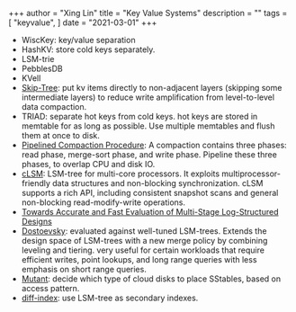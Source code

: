 +++
author = "Xing Lin"
title = "Key Value Systems"
description = ""
tags = [
    "keyvalue",
]
date = "2021-03-01"
+++

* WiscKey: key/value separation
* HashKV: store cold keys separately.
* LSM-trie
* PebblesDB
* KVell
* [Skip-Tree][skiptree]: put kv items directly to non-adjacent layers (skipping some intermediate layers) to reduce write amplification from level-to-level data compaction.
* TRIAD: separate hot keys from cold keys. hot keys are stored in memtable for as long as possible. Use multiple memtables and flush them at once to disk. 
* [Pipelined Compaction Procedure][pcp]: A compaction contains three phases: read phase, merge-sort phase, and write phase. Pipeline these three phases, to overlap CPU and disk IO. 
* [cLSM][clsm]: LSM-tree for multi-core processors. It exploits multiprocessor-friendly data structures and non-blocking synchronization. cLSM supports a rich API, including consistent snapshot scans and general non-blocking read-modify-write operations.
* [Towards Accurate and Fast Evaluation of Multi-Stage Log-Structured Designs][fast16-lim]
* [Dostoevsky][dostoevsky]: evaluated against well-tuned LSM-trees. Extends the design space of LSM-trees with a new merge policy by combining leveling and tiering. very useful for certain workloads that require efficient writes, point lookups, and long range queries with less emphasis on short range queries.
* [Mutant][mutant]: decide which type of cloud disks to place SStables, based on access pattern.
* [diff-index][diffindex]: use LSM-tree as secondary indexes.

[diffindex]:https://openproceedings.org/2014/conf/edbt/TanTTF14.pdf
[mutant]:https://ymsir.com/papers/mutant-socc.pdf
[skiptree]: https://ieeexplore.ieee.org/document/7569086
[pcp]: https://www.computer.org/csdl/proceedings-article/ipdps/2014/06877309/12OmNvBIRP6
[clsm]:https://dl.acm.org/doi/abs/10.1145/2741948.2741973
[fast16-lim]: https://www.usenix.org/system/files/conference/fast16/fast16-papers-lim.pdf
[dostoevsky]:https://nivdayan.github.io/dostoevsky.pdf